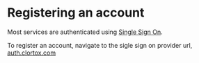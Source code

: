 # Registering an account

Most services are authenticated using 
[Single Sign On](https://en.wikipedia.org/wiki/Single_sign-on).

To register an account, navigate to the sigle sign on provider url, 
[auth.clortox.com](auth.clortox.com)
